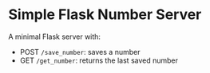 # Simple Flask Number Server

A minimal Flask server with:
- POST `/save_number`: saves a number
- GET `/get_number`: returns the last saved number
